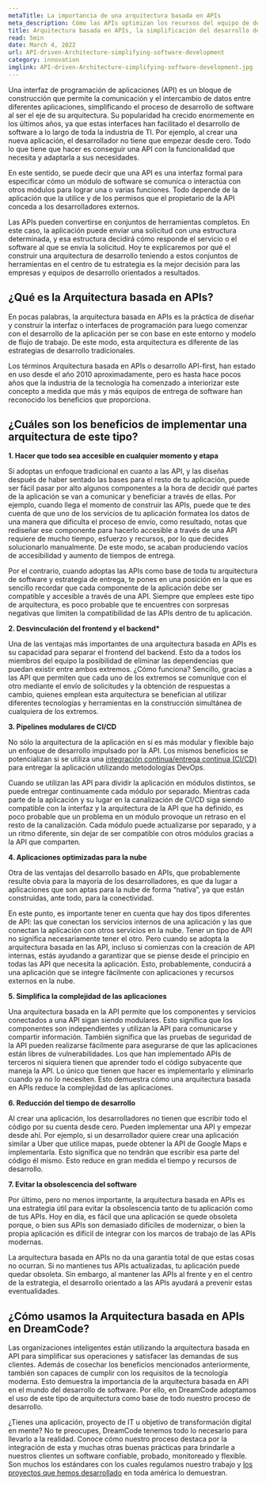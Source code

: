 ```yaml
---
metaTitle: La importancia de una arquitectura basada en APIs
meta_description: Cómo las APIs optimizan los recursos del equipo de desarrollo de software y simplifican las operaciones de cada uno de los desarrolladores involucrados.
title: Arquitectura basada en APIs, la simplificación del desarrollo de software
read: 5min
date: March 4, 2022
url: API-driven-Architecture-simplifying-software-development
category: innovation
imglink: API-driven-Architecture-simplifying-software-development.jpg
---
```


Una interfaz de programación de aplicaciones (API) es un bloque de construcción que permite la comunicación y el intercambio de datos entre diferentes aplicaciones, simplificando el proceso de desarrollo de software al ser el eje de su arquitectura. Su popularidad ha crecido enormemente en los últimos años, ya que estas interfaces han facilitado el desarrollo de software a lo largo de toda la industria de TI. Por ejemplo, al crear una nueva aplicación, el desarrollador no tiene que empezar desde cero. Todo lo que tiene que hacer es conseguir una API con la funcionalidad que necesita y adaptarla a sus necesidades.

En este sentido, se puede decir que una API es una interfaz formal para especificar cómo un módulo de software se comunica o interactúa con otros módulos para lograr una o varias funciones. Todo depende de la aplicación que la utilice y de los permisos que el propietario de la API conceda a los desarrolladores externos.

Las APIs pueden convertirse en conjuntos de herramientas completos. En este caso, la aplicación puede enviar una solicitud con una estructura determinada, y esa estructura decidirá cómo responde el servicio o el software al que se envía la solicitud. Hoy te explicaremos por qué el construir una arquitectura de desarrollo teniendo a estos conjuntos de herramientas en el centro de tu estrategia es la mejor decisión para las empresas y equipos de desarrollo orientados a resultados.

## ¿Qué es la Arquitectura basada en APIs?

En pocas palabras, la arquitectura basada en APIs es la práctica de diseñar y construir la interfaz o interfaces de programación para luego comenzar con el desarrollo de la aplicación per se con base en este entorno y modelo de flujo de trabajo. De este modo, esta arquitectura es diferente de las estrategias de desarrollo tradicionales.

Los términos Arquitectura basada en APIs o desarrollo API-first, han estado en uso desde el año 2010 aproximadamente, pero es hasta hace pocos años que la industria de la tecnología ha comenzado a interiorizar este concepto a medida que más y más equipos de entrega de software han reconocido los beneficios que proporciona.

## ¿Cuáles son los beneficios de implementar una arquitectura de este tipo?

**1. Hacer que todo sea accesible en cualquier momento y etapa**

Si adoptas un enfoque tradicional en cuanto a las API, y las diseñas después de haber sentado las bases para el resto de tu aplicación, puede ser fácil pasar por alto algunos componentes a la hora de decidir qué partes de la aplicación se van a comunicar y beneficiar a través de ellas. Por ejemplo, cuando llega el momento de construir las APIs, puede que te des cuenta de que uno de los servicios de tu aplicación formatea los datos de una manera que dificulta el proceso de envío, como resultado, notas que rediseñar ese componente para hacerlo accesible a través de una API requiere de mucho tiempo, esfuerzo y recursos, por lo que decides solucionarlo manualmente. De este modo, se acaban produciendo vacíos de accesibilidad y aumento de tiempos de entrega.

Por el contrario, cuando adoptas las APIs como base de toda tu arquitectura de software y estrategia de entrega, te pones en una posición en la que es sencillo recordar que cada componente de la aplicación debe ser compatible y accesible a través de una API. Siempre que emplees este tipo de arquitectura, es poco probable que te encuentres con sorpresas negativas que limiten la compatibilidad de las APIs dentro de tu aplicación.

**2. Desvinculación del frontend y el backend\***

Una de las ventajas más importantes de una arquitectura basada en APIs es su capacidad para separar el frontend del backend. Esto da a todos los miembros del equipo la posibilidad de eliminar las dependencias que puedan existir entre ambos extremos. ¿Cómo funciona? Sencillo, gracias a las API que permiten que cada uno de los extremos se comunique con el otro mediante el envío de solicitudes y la obtención de respuestas a cambio, quienes emplean esta arquitectura se benefician al utilizar diferentes tecnologías y herramientas en la construcción simultánea de cualquiera de los extremos.

**3. Pipelines modulares de CI/CD**

No sólo la arquitectura de la aplicación en sí es más modular y flexible bajo un enfoque de desarrollo impulsado por la API. Los mismos beneficios se potencializan si se utiliza una [integración continua/entrega continua (CI/CD)](https://www.dreamcodesoft.com/continuous-integration-and-continuous-delivery) para entregar la aplicación utilizando metodologías DevOps.

Cuando se utilizan las API para dividir la aplicación en módulos distintos, se puede entregar continuamente cada módulo por separado. Mientras cada parte de la aplicación y su lugar en la canalización de CI/CD siga siendo compatible con la interfaz y la arquitectura de la API que ha definido, es poco probable que un problema en un módulo provoque un retraso en el resto de la canalización. Cada módulo puede actualizarse por separado, y a un ritmo diferente, sin dejar de ser compatible con otros módulos gracias a la API que comparten.

**4. Aplicaciones optimizadas para la nube**

Otra de las ventajas del desarrollo basado en APIs, que probablemente resulte obvia para la mayoría de los desarrolladores, es que da lugar a aplicaciones que son aptas para la nube de forma “nativa”, ya que están construidas, ante todo, para la conectividad.

En este punto, es importante tener en cuenta que hay dos tipos diferentes de API: las que conectan los servicios internos de una aplicación y las que conectan la aplicación con otros servicios en la nube. Tener un tipo de API no significa necesariamente tener el otro. Pero cuando se adopta la arquitectura basada en las API, incluso si comienzas con la creación de API internas, estás ayudando a garantizar que se piense desde el principio en todas las API que necesita la aplicación. Esto, probablemente, conducirá a una aplicación que se integre fácilmente con aplicaciones y recursos externos en la nube.

**5. Simplifica la complejidad de las aplicaciones**

Una arquitectura basada en la API permite que los componentes y servicios conectados a una API sigan siendo modulares. Esto significa que los componentes son independientes y utilizan la API para comunicarse y compartir información. También significa que las pruebas de seguridad de la API pueden realizarse fácilmente para asegurarse de que las aplicaciones están libres de vulnerabilidades. Los que han implementado APIs de terceros ni siquiera tienen que aprender todo el código subyacente que maneja la API. Lo único que tienen que hacer es implementarlo y eliminarlo cuando ya no lo necesiten. Esto demuestra cómo una arquitectura basada en APIs reduce la complejidad de las aplicaciones.

**6. Reducción del tiempo de desarrollo**

Al crear una aplicación, los desarrolladores no tienen que escribir todo el código por su cuenta desde cero. Pueden implementar una API y empezar desde ahí. Por ejemplo, si un desarrollador quiere crear una aplicación similar a Uber que utilice mapas, puede obtener la API de Google Maps e implementarla. Esto significa que no tendrán que escribir esa parte del código él mismo. Esto reduce en gran medida el tiempo y recursos de desarrollo.

**7. Evitar la obsolescencia del software**

Por último, pero no menos importante, la arquitectura basada en APIs es una estrategia útil para evitar la obsolescencia tanto de tu aplicación como de tus APIs. Hoy en día, es fácil que una aplicación se quede obsoleta porque, o bien sus APIs son demasiado difíciles de modernizar, o bien la propia aplicación es difícil de integrar con los marcos de trabajo de las APIs modernas.

La arquitectura basada en APIs no da una garantía total de que estas cosas no ocurran. Si no mantienes tus APIs actualizadas, tu aplicación puede quedar obsoleta. Sin embargo, al mantener las APIs al frente y en el centro de la estrategia, el desarrollo orientado a las APIs ayudará a prevenir estas eventualidades.

## ¿Cómo usamos la Arquitectura basada en APIs en DreamCode?

Las organizaciones inteligentes están utilizando la arquitectura basada en API para simplificar sus operaciones y satisfacer las demandas de sus clientes. Además de cosechar los beneficios mencionados anteriormente, también son capaces de cumplir con los requisitos de la tecnología moderna. Esto demuestra la importancia de la arquitectura basada en API en el mundo del desarrollo de software. Por ello, en DreamCode adoptamos el uso de este tipo de arquitectura como base de todo nuestro proceso de desarrollo.

¿Tienes una aplicación, proyecto de IT u objetivo de transformación digital en mente? No te preocupes, DreamCode tenemos todo lo necesario para llevarlo a la realidad. Conoce cómo nuestro proceso destaca por la integración de esta y muchas otras buenas prácticas para brindarle a nuestros clientes un software confiable, probado, monitoreado y flexible. Son muchos los estándares con los cuales regulamos nuestro trabajo y [los proyectos que hemos desarrollado](https://www.dreamcodesoft.com/about) en toda américa lo demuestran.

